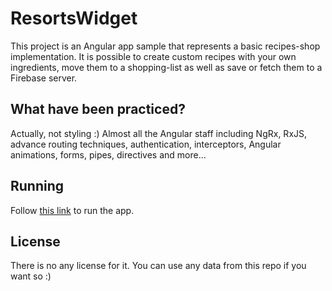 # ResortsWidget

This project is an Angular app sample that represents a basic recipes-shop implementation. It is possible to create custom recipes with your own ingredients, move them to a shopping-list as well as save or fetch them to a Firebase server.

## What have been practiced?

Actually, not styling :)
Almost all the Angular staff including NgRx, RxJS, advance routing techniques, authentication, interceptors, Angular animations, forms, pipes, directives and more...

## Running

Follow [this link](https://nrjman.github.io/angular-recipes-app/) to run the app.

## License

There is no any license for it. You can use any data from this repo if you want so :)
